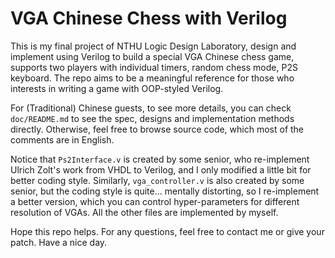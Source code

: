 # VGA Chinese Chess with Verilog

This is my final project of NTHU Logic Design Laboratory, design and implement using Verilog to build a special VGA Chinese chess game, supports two players with individual timers, random chess mode, P2S keyboard. The repo aims to be a meaningful reference for those who interests in writing a game with OOP-styled Verilog.

For (Traditional) Chinese guests, to see more details, you can check `doc/README.md` to see the spec, designs and implementation methods directly. Otherwise, feel free to browse source code, which most of the comments are in English.

Notice that `Ps2Interface.v` is created by some senior, who re-implement Ulrich Zolt's work from VHDL to Verilog, and I only modified a little bit for better coding style. Similarly, `vga_controller.v` is also created by some senior, but the coding style is quite... mentally distorting, so I re-implement a better version, which you can control hyper-parameters for different resolution of VGAs. All the other files are implemented by myself.

Hope this repo helps. For any questions, feel free to contact me or give your patch. Have a nice day.